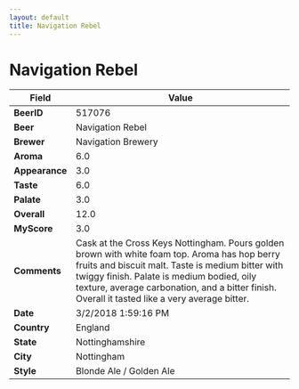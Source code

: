 ```yaml
---
layout: default
title: Navigation Rebel
---
```


# Navigation Rebel

| Field         | Value     |
|---------------|-----------|
| **BeerID** | 517076 |
| **Beer** | Navigation Rebel |
| **Brewer** | Navigation Brewery |
| **Aroma** | 6.0 |
| **Appearance** | 3.0 |
| **Taste** | 6.0 |
| **Palate** | 3.0 |
| **Overall** | 12.0 |
| **MyScore** | 3.0 |
| **Comments** | Cask at the Cross Keys Nottingham. Pours golden brown with white foam top. Aroma has hop berry fruits and biscuit malt. Taste is medium bitter with twiggy finish. Palate is medium bodied, oily texture, average carbonation, and a  bitter finish. Overall it tasted like a very average bitter. |
| **Date** | 3/2/2018 1:59:16 PM |
| **Country** | England |
| **State** | Nottinghamshire |
| **City** | Nottingham |
| **Style** | Blonde Ale / Golden Ale |

